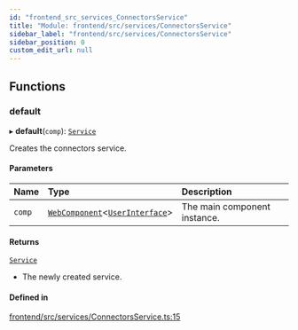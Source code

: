 ```yaml
---
id: "frontend_src_services_ConnectorsService"
title: "Module: frontend/src/services/ConnectorsService"
sidebar_label: "frontend/src/services/ConnectorsService"
sidebar_position: 0
custom_edit_url: null
---
```


## Functions

### default

▸ **default**(`comp`): [`Service`](../classes/common_web_services_Service.Service.md)

Creates the connectors service.

#### Parameters

| Name | Type | Description |
| :------ | :------ | :------ |
| `comp` | [`WebComponent`](../classes/common_web_component_WebComponent.WebComponent.md)<[`UserInterface`](../classes/common_web_ui_UserInterface.UserInterface.md)\> | The main component instance. |

#### Returns

[`Service`](../classes/common_web_services_Service.Service.md)

- The newly created service.

#### Defined in

[frontend/src/services/ConnectorsService.ts:15](https://github.com/Soroush9978/rds-ng/blob/165bdc6/src/frontend/src/services/ConnectorsService.ts#L15)
